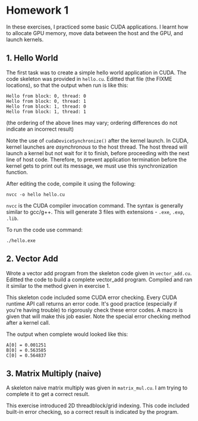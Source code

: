 # Homework 1

In these exercises, I practiced some basic CUDA applications. I learnt how to allocate GPU memory, move data between the host and the GPU, and launch kernels.

## **1. Hello World**

The first task was to create a simple hello world application in CUDA. The code skeleton was provided in `hello.cu`. Editted that file (the FIXME locations), so that the output when run is like this:

```
Hello from block: 0, thread: 0
Hello from block: 0, thread: 1
Hello from block: 1, thread: 0
Hello from block: 1, thread: 1
```

(the ordering of the above lines may vary; ordering differences do not indicate an incorrect result)

Note the use of `cudaDeviceSynchronize()` after the kernel launch. In CUDA, kernel launches are *asynchronous* to the host thread. The host thread will launch a kernel but not wait for it to finish, before proceeding with the next line of host code. Therefore, to prevent application termination before the kernel gets to print out its message, we must use this synchronization function.

After editing the code, compile it using the following:

```
nvcc -o hello hello.cu
```

`nvcc` is the CUDA compiler invocation command. The syntax is generally similar to gcc/g++. This will generate 3 files with extensions - `.exe`, `.exp`, `.lib`.

To run the code use command:

```
./hello.exe
```


## **2. Vector Add**

Wrote a vector add program from the skeleton code given in `vector_add.cu`. Editted the code to build a complete vector_add program. Compiled and ran it similar to the method given in exercise 1.

This skeleton code included some CUDA error checking. Every CUDA runtime API call returns an error code. It's good practice (especially if you're having trouble) to rigorously check these error codes. A macro is given that will make this job easier. Note the special error checking method after a kernel call.

The output when complete would looked like this:
```
A[0] = 0.001251
B[0] = 0.563585
C[0] = 0.564837
```

## **3. Matrix Multiply (naive)**

A skeleton naive matrix multiply was given in `matrix_mul.cu`. I am trying to complete it to get a correct result.

This exercise introduced 2D threadblock/grid indexing. This code included built-in error checking, so a correct result is indicated by the program.
